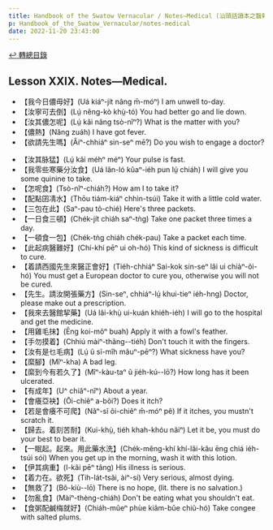 ```yaml
---
title: Handbook of the Swatow Vernacular / Notes—Medical (汕頭話讀本之醫藥(補))
p: Handbook_of_the_Swatow_Vernacular/notes-medical
date: 2022-11-20 23:43:00
---
```


[↩️ 轉總目錄](/Handbook_of_the_Swatow_Vernacular)

## Lesson XXIX. Notes—Medical.

* 【我今日儂毋好】(Uá kiáⁿ-jít nâng m̄-móⁿ) I am unwell to-day.
* 【汝寧可去倒】(Lṳ́ nêng-kò khṳ̀-tó) You had better go and lie down.
* 【汝其儂怎呢】(Lṳ́ kâi nâng tsò-nîⁿ?) What is the matter with you?
* 【儂熱】(Nâng zuáh) I have got fever.
* 【欲請先生嗎】(Âiⁿ-chhiáⁿ sin-seⁿ mē?) Do you wish to engage a doctor?
<!--more-->
* 【汝其脉猛】(Lṳ́ kâi méhⁿ méⁿ) Your pulse is fast.
* 【我零些寒藥分汝食】(Uá lân-ló kûaⁿ-iéh pun lṳ́ chiáh) I will give you some quinine to take.
* 【怎呢食】(Tsò-nîⁿ-chiáh?) How am I to take it?
* 【配點囝凊水】(Thōu tiám-kiáⁿ chhìn-tsúi) Take it with a little cold water.
* 【三包在此】(Saⁿ-pau tõ-chié) Here's three packets.
* 【一日食三頓】(Chék-jít chiáh saⁿ-tǹg) Take one packet three times a day.
* 【一頓食一包】(Chék-tǹg chiáh chék-pau) Take a packet each time.
* 【此起病醫難好】(Chí-khí pēⁿ ui oh-hó) This kind of sickness is difficult to cure.
* 【着請西國先生來醫正會好】(Tiéh-chhiáⁿ Sai-kok sin-seⁿ lâi ui chiàⁿ-õi-hó) You must get a European doctor to cure you, otherwise you will not be cured.
* 【先生。請汝開張藥方】(Sin-seⁿ, chhiáⁿ-lṳ́ khui-tieⁿ iéh-hng) Doctor, please make out a prescription.
* 【我來去醫館挈藥】(Uá lâi-khṳ̀ ui-kuán khiéh-iéh) I will go to the hospital and get the medicine.
* 【用雞毛抹】(Ēng koi-môⁿ buah) Apply it with a fowl's feather.
* 【手勿摸着】(Chhiú màiⁿ-thãng--tiéh) Don't touch it with the fingers.
* 【汝有是乜毛病】(Lṳ́ ũ sĩ-mîh mâuⁿ-pēⁿ?) What sickness have you?
* 【縻腳】(Mîⁿ-kha) A bad leg.
* 【縻到今有若久了】(Mîⁿ-kàu-taⁿ ũ jiéh-kú--lō?) How long has it been ulcerated.
* 【有成年】(U^ chiâⁿ-nîⁿ) About a year.
* 【會癢亞袂】(Ōi-chiẽⁿ a-bõi?) Does it itch?
* 【若是會癢不可爬】(Nãⁿ-sĩ õi-chiẽⁿ m̄-móⁿ pê) If it itches, you mustn't scratch it.
* 【歸去。着刻苦耐】(Kui-khṳ̀, tiéh khah-khóu nãiⁿ) Let it be, you must do your best to bear it.
* 【一眠起。起來。用此藥水洗】(Chék-mêng-khí khí-lâi-kâu ēng chiá iéh-tsúi sói) When you get up in the morning, wash it with this lotion.
* 【伊其病重】(I-kâi pēⁿ tãng) His illness is serious.
* 【着力在。欲死】(Tih-lát-tsãi, àiⁿ-sí) Very serious, almost dying.
* 【無救了】(Bô-kiù--lō) There is no hope, (lit. there is no salvation.)
* 【勿亂食】(Màiⁿ-thèng-chiáh) Don't be eating what you shouldn't eat.
* 【食粥配鹹梅就好】(Chiáh-mûeⁿ phùe kiâm-bûe chiũ-hó) Take congee with salted plums.
